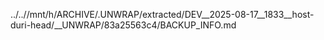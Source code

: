 ../..//mnt/h/ARCHIVE/.UNWRAP/extracted/DEV__2025-08-17__1833__host-duri-head/__UNWRAP/83a25563c4/BACKUP_INFO.md